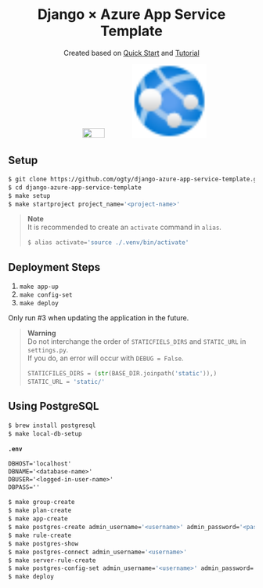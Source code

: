 <h1 align="center">Django × Azure App Service Template</h1>

<p align="center">
    Created based on <a href="https://docs.microsoft.com/en-us/azure/app-service/quickstart-python?tabs=flask%2Cwindows%2Cazure-cli%2Cvscode-deploy%2Cdeploy-instructions-azportal%2Cterminal-bash%2Cdeploy-instructions-zip-azcli">Quick Start</a> and <a href="https://docs.microsoft.com/en-us/azure/app-service/tutorial-python-postgresql-app?tabs=flask%2Cwindows%2Cazure-portal%2Cterminal-bash%2Cazure-portal-access%2Cvscode-aztools-deploy%2Cdeploy-instructions-azportal%2Cdeploy-instructions--zip-azcli%2Cdeploy-instructions-curl-bash">Tutorial</a>
</p>

<div align="center">
    <img src="https://icon-library.com/images/django-icon/django-icon-0.jpg" width="30%" height="30%">
    <img src="./app-services.svg" width="30%" height="30%">
</div>

## Setup

```zsh
$ git clone https://github.com/ogty/django-azure-app-service-template.git
$ cd django-azure-app-service-template
$ make setup
$ make startproject project_name='<project-name>'
```

> **Note**  
> It is recommended to create an `activate` command in `alias`.
> ```zsh
> $ alias activate='source ./.venv/bin/activate'
> ```

## Deployment Steps

1. `make app-up`
2. `make config-set`
3. `make deploy`

Only run #3 when updating the application in the future.

> **Warning**  
> Do not interchange the order of `STATICFIELS_DIRS` and `STATIC_URL` in `settings.py`.  
> If you do, an error will occur with `DEBUG = False`.
> ```python
> STATICFILES_DIRS = (str(BASE_DIR.joinpath('static')),)
> STATIC_URL = 'static/'
> ```

## Using PostgreSQL

```zsh
$ brew install postgresql
$ make local-db-setup
```

**`.env`**

```
DBHOST='localhost'
DBNAME='<database-name>'
DBUSER='<logged-in-user-name>'
DBPASS=''
```

```zsh
$ make group-create
$ make plan-create
$ make app-create
$ make postgres-create admin_username='<username>' admin_password='<password>'
$ make rule-create
$ make postgres-show
$ make postgres-connect admin_username='<username>'
$ make server-rule-create
$ make postgres-config-set admin_username='<username>' admin_password='<password>'
$ make deploy
```
